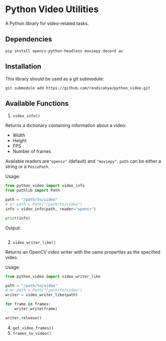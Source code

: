 # Python Video Utilities

A Python library for video-related tasks. 

## Dependencies
```shell
pip install opencv-python-headless moviepy decord av
```

## Installation
This library should be used as a git submodule:
```shell
git submodule add https://github.com/rendicahya/python_video.git
```

## Available Functions
1. `video_info()`

Returns a dictionary containing information about a video:
- Width
- Height
- FPS
- Number of frames

Available readers are`"opencv"` (default) and `"moviepy"`. `path` can be either a string or a `PosixPath`.

Usage:
```python
from python_video import video_info
from pathlib import Path

path = "/path/to/video"
# or path = Path("/path/to/video")
info = video_info(path, reader="opencv")

print(info)
```

Output:
```python

```

2. `video_writer_like()`

Returns an OpenCV video writer with the same properties as the specified video.

Usage:
```python
from python_video import video_writer_like

path = "/path/to/video"
# or path = Path("/path/to/video")
writer = video_writer_like(path)

for frame in frames:
    writer.write(frame)

writer.release()
```

4. `get_video_frames()`
5. `frames_to_video()`
